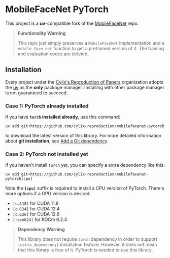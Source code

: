 # MobileFaceNet PyTorch

This project is a **uv**-compatible fork of the [MobileFaceNet](https://github.com/foamliu/MobileFaceNet) repo.

> **Functionality Warning**
>
> This repo just simply preserves a `MobileFaceNet` implementation and a `mobile_face_net` function to get a pretrained
> version of it. The training and evaluation codes are deleted.

## Installation
Every project under the [Cylix's Reproduction of Papers](https://github.com/cylix-reproduction) organization adopts the
[uv](https://docs.astral.sh/uv) as the **only** package manager. Installing with other package manager is not guaranteed
to succeed.

### Case 1: PyTorch already installed

If you have **`torch` installed already**, use this command:
```shell
uv add git+https://github.com/cylix-reproduction/mobilefacenet-pytorch
```
to download the latest version of this library. For more detailed information about **git installation**, see [Add a Git
dependency](https://docs.astral.sh/uv/concepts/projects/dependencies/#git).

### Case 2: PyTorch not installed yet
If you haven't install `torch` yet, you can specify a extra dependency like this:
```shell
uv add git+https://github.com/cylix-reproduction/mobilefacenet-pytorch[cpu]
```

Note the **`[cpu]`** suffix is required to install a CPU version of PyTorch. There's more options if a GPU version is
desired:
- `[cu118]` for CUDA 11.8
- `[cu124]` for CUDA 12.4 
- `[cu126]` for CUDA 12.6
- `[rocm624]` for ROCm 6.2.4

> **Dependency Warning**
>
> This library does not require `torch` dependency in order to support `[extra_dependency]` installation feature.
> However, it does not mean that this library is free of it. PyTorch is needed to use this library.